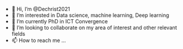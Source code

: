 - 👋 Hi, I’m @Dechrist2021
- 👀 I’m interested in Data science, machine learning, Deep learning
- 🌱 I’m currently PhD in ICT Convergence
- 💞️ I’m looking to collaborate on my area of interest and other relevant fields
- 📫 How to reach me ...

<!---
Dechrist2021/Dechrist2021 is a ✨ special ✨ repository because its `README.md` (this file) appears on your GitHub profile.
You can click the Preview link to take a look at your changes.
--->
